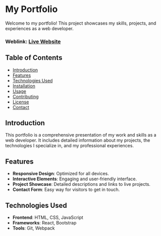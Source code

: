 # My Portfolio

Welcome to my portfolio! This project showcases my skills, projects, and experiences as a web developer.

### Weblink: [Live Website](https://objadhav.github.io/portfolio-website/)

## Table of Contents
- [Introduction](#introduction)
- [Features](#features)
- [Technologies Used](#technologies-used)
- [Installation](#installation)
- [Usage](#usage)
- [Contributing](#contributing)
- [License](#license)
- [Contact](#contact)

## Introduction
This portfolio is a comprehensive presentation of my work and skills as a web developer. It includes detailed information about my projects, the technologies I specialize in, and my professional experiences.

## Features
- **Responsive Design**: Optimized for all devices.
- **Interactive Elements**: Engaging and user-friendly interface.
- **Project Showcase**: Detailed descriptions and links to live projects.
- **Contact Form**: Easy way for visitors to get in touch.

## Technologies Used
- **Frontend**: HTML, CSS, JavaScript
- **Frameworks**: React, Bootstrap
- **Tools**: Git, Webpack
